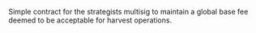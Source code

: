 Simple contract for the strategists multisig to maintain a global base fee deemed to be acceptable for harvest operations.
